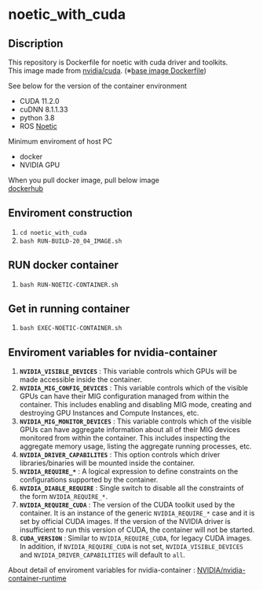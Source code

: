 # noetic_with_cuda

## Discription
This repository is Dockerfile for noetic with cuda driver and toolkits.<br>
This image made from [nvidia/cuda](https://hub.docker.com/r/nvidia/cuda). (※[base image Dockerfile](https://gitlab.com/nvidia/container-images/cuda/-/tree/master/dist/11.2.0/ubuntu2004/devel))<br>

See below for the version of the container environment<br>
- CUDA 11.2.0
- cuDNN 8.1.1.33
- python 3.8
- ROS [Noetic](http://wiki.ros.org/noetic/Installation/Ubuntu) <br>

Minimum enviroment of host PC<br>
- docker
- NVIDIA GPU

When you pull docker image, pull below image <br>
[dockerhub](https://hub.docker.com/repository/docker/sarubito2020/noetic_cuda_cudnn/general)

## Enviroment construction
1. ```cd noetic_with_cuda```
2. ```bash RUN-BUILD-20_04_IMAGE.sh```

## RUN docker container
1. ```bash RUN-NOETIC-CONTAINER.sh```

## Get in running container
1. ```bash EXEC-NOETIC-CONTAINER.sh```


## Enviroment variables for nvidia-container
1. **`NVIDIA_VISIBLE_DEVICES`** : This variable controls which GPUs will be made accessible inside the container. <br>
2. **`NVIDIA_MIG_CONFIG_DEVICES`** : This variable controls which of the visible GPUs can have their MIG configuration managed from within the container. This includes enabling and disabling MIG mode, creating and destroying GPU Instances and Compute Instances, etc.<br>
3. **`NVIDIA_MIG_MONITOR_DEVICES`** : This variable controls which of the visible GPUs can have aggregate information about all of their MIG devices monitored from within the container. This includes inspecting the aggregate memory usage, listing the aggregate running processes, etc.<br>
4. **`NVIDIA_DRIVER_CAPABILITES`** : This option controls which driver libraries/binaries will be mounted inside the container.<br>
5. **`NVIDIA_REQUIRE_*`** : A logical expression to define constraints on the configurations supported by the container.<br>
6. **`NVIDIA_DIABLE_REQUIRE`** : Single switch to disable all the constraints of the form `NVIDIA_REQUIRE_*`.
7. **`NVIDIA_REQUIRE_CUDA`** : The version of the CUDA toolkit used by the container. It is an instance of the generic `NVIDIA_REQUIRE_*` case and it is set by official CUDA images. If the version of the NVIDIA driver is insufficient to run this version of CUDA, the container will not be started.
8. **`CUDA_VERSION`** : Similar to `NVIDIA_REQUIRE_CUDA`, for legacy CUDA images.
In addition, if `NVIDIA_REQUIRE_CUDA` is not set, `NVIDIA_VISIBLE_DEVICES` and `NVIDIA_DRIVER_CAPABILITIES` will default to `all`. <br>

About detail of enviroment variables for nvidia-container : [NVIDIA/nvidia-container-runtime](https://github.com/NVIDIA/nvidia-container-runtime)
